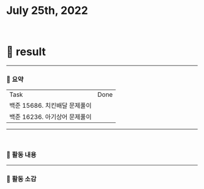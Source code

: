 # July 25th, 2022 
<br>

# 🍏 result
---

### 📜 **요약**
  <table>
    <tr>
      <td>Task</td>
      <td>Done</td>
    </tr>
    <tr>
      <td>백준 15686. 치킨배달 문제풀이</td>
      <td></td>
    </tr>
    <tr>
      <td>백준 16236. 아기상어 문제풀이</td>
      <td></td>
    </tr>
  </table>

---
<br>

### 📜 **활동 내용**

---

### 📜 **활동 소감**



